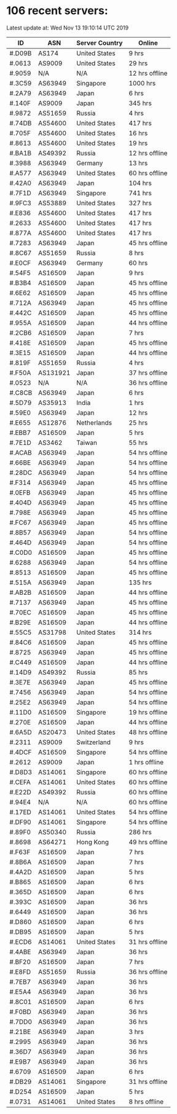# 106 recent servers:

Latest update at: Wed Nov 13 19:10:14 UTC 2019

| ID | ASN | Server Country | Online |
| -- | --- | -------------- | ------ |
| #.D09B | AS174 | United States | 9 hrs |
| #.0613 | AS9009 | United States | 29 hrs |
| #.9059 | N/A | N/A | 12 hrs offline |
| #.3C59 | AS63949 | Singapore | 1000 hrs |
| #.2A79 | AS63949 | Japan | 6 hrs |
| #.140F | AS9009 | Japan | 345 hrs |
| #.9872 | AS51659 | Russia | 4 hrs |
| #.74DB | AS54600 | United States | 417 hrs |
| #.705F | AS54600 | United States | 16 hrs |
| #.8613 | AS54600 | United States | 19 hrs |
| #.BA1B | AS49392 | Russia | 12 hrs offline |
| #.3988 | AS63949 | Germany | 13 hrs |
| #.A577 | AS63949 | United States | 60 hrs offline |
| #.42A0 | AS63949 | Japan | 104 hrs |
| #.7F1D | AS63949 | Singapore | 741 hrs |
| #.9FC3 | AS53889 | United States | 327 hrs |
| #.E836 | AS54600 | United States | 417 hrs |
| #.2633 | AS54600 | United States | 417 hrs |
| #.877A | AS54600 | United States | 417 hrs |
| #.7283 | AS63949 | Japan | 45 hrs offline |
| #.8C67 | AS51659 | Russia | 8 hrs |
| #.E0CF | AS63949 | Germany | 60 hrs |
| #.54F5 | AS16509 | Japan | 9 hrs |
| #.B3B4 | AS16509 | Japan | 45 hrs offline |
| #.6E62 | AS16509 | Japan | 45 hrs offline |
| #.712A | AS63949 | Japan | 45 hrs offline |
| #.442C | AS16509 | Japan | 45 hrs offline |
| #.955A | AS16509 | Japan | 44 hrs offline |
| #.2CB6 | AS16509 | Japan | 7 hrs |
| #.418E | AS16509 | Japan | 45 hrs offline |
| #.3E15 | AS16509 | Japan | 44 hrs offline |
| #.819F | AS51659 | Russia | 4 hrs |
| #.F50A | AS131921 | Japan | 37 hrs offline |
| #.0523 | N/A | N/A | 36 hrs offline |
| #.C8CB | AS63949 | Japan | 6 hrs |
| #.5D79 | AS35913 | India | 1 hrs |
| #.59E0 | AS63949 | Japan | 12 hrs |
| #.E655 | AS12876 | Netherlands | 25 hrs |
| #.EBB7 | AS16509 | Japan | 5 hrs |
| #.7E1D | AS3462 | Taiwan | 55 hrs |
| #.ACAB | AS63949 | Japan | 54 hrs offline |
| #.66BE | AS63949 | Japan | 54 hrs offline |
| #.28DC | AS63949 | Japan | 54 hrs offline |
| #.F314 | AS63949 | Japan | 45 hrs offline |
| #.0EFB | AS63949 | Japan | 45 hrs offline |
| #.404D | AS63949 | Japan | 45 hrs offline |
| #.798E | AS63949 | Japan | 45 hrs offline |
| #.FC67 | AS63949 | Japan | 45 hrs offline |
| #.8B57 | AS63949 | Japan | 54 hrs offline |
| #.464D | AS63949 | Japan | 54 hrs offline |
| #.C0D0 | AS16509 | Japan | 45 hrs offline |
| #.6288 | AS63949 | Japan | 54 hrs offline |
| #.8513 | AS16509 | Japan | 45 hrs offline |
| #.515A | AS63949 | Japan | 135 hrs |
| #.AB2B | AS16509 | Japan | 44 hrs offline |
| #.7137 | AS63949 | Japan | 45 hrs offline |
| #.70EC | AS16509 | Japan | 45 hrs offline |
| #.B29E | AS16509 | Japan | 44 hrs offline |
| #.55C5 | AS31798 | United States | 314 hrs |
| #.84C6 | AS16509 | Japan | 45 hrs offline |
| #.8725 | AS63949 | Japan | 45 hrs offline |
| #.C449 | AS16509 | Japan | 44 hrs offline |
| #.14D9 | AS49392 | Russia | 85 hrs |
| #.3E7E | AS63949 | Japan | 45 hrs offline |
| #.7456 | AS63949 | Japan | 54 hrs offline |
| #.25E2 | AS63949 | Japan | 54 hrs offline |
| #.11D0 | AS16509 | Singapore | 19 hrs offline |
| #.270E | AS16509 | Japan | 44 hrs offline |
| #.6A5D | AS20473 | United States | 48 hrs offline |
| #.2311 | AS9009 | Switzerland | 9 hrs |
| #.4DCF | AS16509 | Singapore | 54 hrs offline |
| #.2612 | AS9009 | Japan | 1 hrs offline |
| #.D8D3 | AS14061 | Singapore | 60 hrs offline |
| #.CEFA | AS14061 | United States | 60 hrs offline |
| #.E22D | AS49392 | Russia | 60 hrs offline |
| #.94E4 | N/A | N/A | 60 hrs offline |
| #.17ED | AS14061 | United States | 54 hrs offline |
| #.DF90 | AS14061 | Singapore | 54 hrs offline |
| #.89F0 | AS50340 | Russia | 286 hrs |
| #.8698 | AS64271 | Hong Kong | 49 hrs offline |
| #.F63F | AS16509 | Japan | 7 hrs |
| #.8B6A | AS16509 | Japan | 7 hrs |
| #.4A2D | AS16509 | Japan | 5 hrs |
| #.B865 | AS16509 | Japan | 6 hrs |
| #.365D | AS16509 | Japan | 6 hrs |
| #.393C | AS16509 | Japan | 36 hrs |
| #.6449 | AS16509 | Japan | 36 hrs |
| #.D860 | AS16509 | Japan | 6 hrs |
| #.DB95 | AS16509 | Japan | 5 hrs |
| #.ECD6 | AS14061 | United States | 31 hrs offline |
| #.4ABE | AS63949 | Japan | 36 hrs |
| #.BF20 | AS16509 | Japan | 7 hrs |
| #.E8FD | AS51659 | Russia | 36 hrs offline |
| #.7EB7 | AS63949 | Japan | 36 hrs |
| #.E5A4 | AS63949 | Japan | 36 hrs |
| #.8C01 | AS16509 | Japan | 6 hrs |
| #.F0BD | AS63949 | Japan | 36 hrs |
| #.7DD0 | AS63949 | Japan | 36 hrs |
| #.21BE | AS63949 | Japan | 3 hrs |
| #.2995 | AS63949 | Japan | 36 hrs |
| #.36D7 | AS63949 | Japan | 36 hrs |
| #.E9B7 | AS63949 | Japan | 36 hrs |
| #.6709 | AS16509 | Japan | 6 hrs |
| #.DB29 | AS14061 | Singapore | 31 hrs offline |
| #.D254 | AS16509 | Japan | 5 hrs |
| #.0731 | AS14061 | United States | 8 hrs offline |

